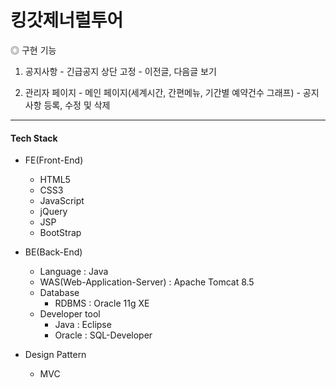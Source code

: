 # 킹갓제너럴투어

◎ 구현 기능
  1. 공지사항
    - 긴급공지 상단 고정
    - 이전글, 다음글 보기
    
  2. 관리자 페이지
    - 메인 페이지(세계시간, 간편메뉴, 기간별 예약건수 그래프)
    - 공지사항 등록, 수정 및 삭제
-----------

#### Tech Stack

+ FE(Front-End)
  - HTML5
  - CSS3
  - JavaScript
  - jQuery
  - JSP
  - BootStrap

+ BE(Back-End)
  - Language : Java
  - WAS(Web-Application-Server) : Apache Tomcat 8.5
  - Database
     * RDBMS : Oracle 11g XE
  - Developer tool
     * Java : Eclipse
     * Oracle : SQL-Developer
     
+ Design Pattern
  - MVC
